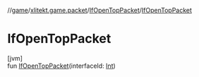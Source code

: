//[game](../../../index.md)/[xlitekt.game.packet](../index.md)/[IfOpenTopPacket](index.md)/[IfOpenTopPacket](-if-open-top-packet.md)

# IfOpenTopPacket

[jvm]\
fun [IfOpenTopPacket](-if-open-top-packet.md)(interfaceId: [Int](https://kotlinlang.org/api/latest/jvm/stdlib/kotlin/-int/index.html))
